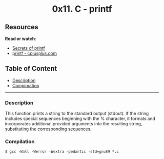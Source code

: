 <b align="center">
   <img src="" alt="">
</b>

<h1 align="center">0x11. C - printf</h1>

## Resources

**Read or watch**:
- [Secrets of printf](./Secrets_of_printf.pdf)
- [printf - cplusplus.com](http://www.cplusplus.com/reference/cstdio/printf/)

## Table of Content
- [Description](#description)
- [Compimation](#compilation)

---

### Description

This function prints a string to the standard output (stdout). If the string includes special sequences beginning with the % character, it formats and incorporates additional provided arguments into the resulting string, substituting the corresponding sequences.

### Compilation

```
$ gcc -Wall -Werror -Wextra -pedantic -std=gnu89 *.c
```
